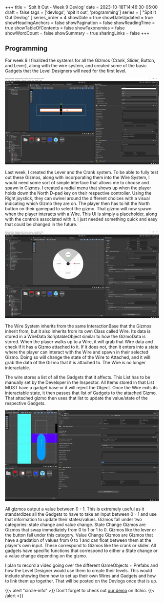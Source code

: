 +++
title = 'Spit It Out - Week 9 Devlog'
date = 2023-10-18T14:46:30-05:00
draft = false
tags = ['devlogs', 'spit it out', 'programming']
series = [ "Spit It Out Devlog" ]
series_order = 4
showDate = true
showDateUpdated = true
showHeadingAnchors = false
showPagination = false
showReadingTime = true
showTableOfContents = false
showTaxonomies = false 
showWordCount = false
showSummary = true
sharingLinks = false
+++

Programming
------

For week 9 I finalized the systems for all the Gizmos (Crank, Slider, Button, and Lever), along with the wire system, and created some of the basic Gadgets that the Level Designers will need for the first level. 

<img class="thumbnailshadow" src="img/img_03.png"/>

Last week, I created the Lever and the Crank system. To be able to fully test out these Gizmos, along with incorporating them into the Wire System, I would need some sort of simple interface that allows me to choose and spawn in Gizmos. I created a radial menu that shows up when the player holds down the North D-pad key on their respective controller. Using the Right joystick, they can swivel around the different choices with a visual indicating which Gizmo they are on. The player then has to hit the North button on their gamepad to select the gizmo. That gizmo will now spawn when the player interacts with a Wire. This UI is simply a placeholder, along with the controls associated with it. I just needed something quick and easy that could be changed in the future. 

<img class="thumbnailshadow" src="img/img_01.png"/>

The Wire System inherits from the same InteractionBase that the Gizmos inherit from, but it also inherits from its own Class called Wire. Its data is stored in a WireData ScriptableObject similar to how the GizmoData is stored. When the player walks up to a Wire, it will grab that Wire data and check if it has a Gizmo attached to it. If it does not, then it enters into a state where the player can interact with the Wire and spawn in their selected Gizmo. Doing so will change the state of the Wire to Attached, and it will grab the data of the Gizmo that it is attached to. The Wire is no longer interactable. 

The wire stores a list of all the Gadgets that it affects. This List has to be manually set by the Developer in the Inspector. All Items stored in that List MUST have a gadget base or it will reject the Object. Once the Wire exits its interactable state, it then passes that list of Gadgets to the attached Gizmo. That attached gizmo then uses that list to update the value/state of the respective Gadgets. 

<img class="thumbnailshadow" src="img/img_02.png"/>

All gizmos output a value between 0 - 1. This is extremely useful as it standardizes all the Gadgets to have to take an input between 0 - 1 and use that information to update their states/values. Gizmos fall under two categories: state change and value change. State Change Gizmos are Gizmos that swap immediately from 0 to 1 or 1 to 0. Gizmos like the lever or the button fall under this category. Value Change Gizmos are Gizmos that have a gradation of values from 0 to 1 and can float between them at the player's own input. These correspond to Gizmos like the crank or slider. All gadgets have specific functions that correspond to either a State change or a value change depending on the gizmo. 

I plan to record a video going over the different GameObjects + Prefabs and how the Level Designer would use them to create their levels. This would include showing them how to set up their own Wires and Gadgets and how to link them up together. That will be posted on the Devlogs once that is up. 

{{< alert "circle-info" >}}
Don't forget to check out [our demo](https://chknlee.itch.io/spit-it-out) on Itchio.
{{< /alert >}}